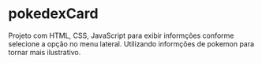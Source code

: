 # pokedexCard

Projeto com HTML, CSS, JavaScript para exibir informções conforme selecione a opção no menu lateral. 
Utilizando informções de pokemon para tornar mais ilustrativo.

